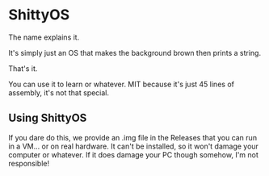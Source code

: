 # ShittyOS
The name explains it.

It's simply just an OS that makes the background brown then prints a string.

That's it.

You can use it to learn or whatever. MIT because it's just 45 lines of assembly, it's not that special.

## Using ShittyOS
If you dare do this, we provide an .img file in the Releases that you can run in a VM... or on real hardware. It can't be installed, so it won't damage your computer or whatever. If it does damage your PC though somehow, I'm not responsible!